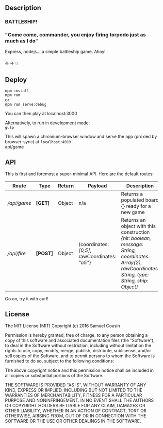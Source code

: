 ## Description
### BATTLESHIP!

### "Come come, commander, you enjoy firing torpedo just as much as I do"

Express, nodejs... a simple battleship game. Ahoy!

:boat: => :boom:

## Deploy
`npm install`  
`npm run`  
or  
`npm run serve:debug`  

You can then play at localhost:3000

Alternatively, to run in development mode:  
`gulp`  

This will spawn a chromium-browser window and serve the app (proxied by browser-sync) at `localhost:4000`  
api/game  

## API
This is first and foremost a super-minimal API. Here are the default routes:  

Route | Type | Return | Payload | Description
--- | --- | --- | --- | ---
*/api/game*       | **[GET]**     | Object  | n/a | Returns a populated board {} ready for a new game
*/api/fire*       |  **[POST]**   | Object  | {coordinates: *[0,5]*, rawCoordinates: *"a5"*} | Returns an object with this construction *{hit: boolean, message: String, coordinates: Array(2), rawCoordinates: String, type: String, ship: Object}*

Go on, try it with curl!

## License
The MIT License (MIT)
Copyright (c) 2016 Samuel Cousin

Permission is hereby granted, free of charge, to any person obtaining a copy of this software and associated documentation files (the "Software"), to deal in the Software without restriction, including without limitation the rights to use, copy, modify, merge, publish, distribute, sublicense, and/or sell copies of the Software, and to permit persons to whom the Software is furnished to do so, subject to the following conditions:

The above copyright notice and this permission notice shall be included in all copies or substantial portions of the Software.

THE SOFTWARE IS PROVIDED "AS IS", WITHOUT WARRANTY OF ANY KIND, EXPRESS OR IMPLIED, INCLUDING BUT NOT LIMITED TO THE WARRANTIES OF MERCHANTABILITY, FITNESS FOR A PARTICULAR PURPOSE AND NONINFRINGEMENT. IN NO EVENT SHALL THE AUTHORS OR COPYRIGHT HOLDERS BE LIABLE FOR ANY CLAIM, DAMAGES OR OTHER LIABILITY, WHETHER IN AN ACTION OF CONTRACT, TORT OR OTHERWISE, ARISING FROM, OUT OF OR IN CONNECTION WITH THE SOFTWARE OR THE USE OR OTHER DEALINGS IN THE SOFTWARE.
